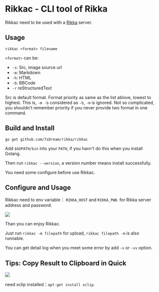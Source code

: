 # Rikkac - CLI tool of Rikka

Rikkac need to be used with a [Rikka][rikka] server.

## Usage

`rikkac <format> filename`

`<format>` can be:

- `-s`: Src, image source url
- `-m`: Markdown
- `-h`: HTML
- `-b`: BBCode
- `-r` reStructuredText

Src is default format. Format priority as same as the list ablove, lowest to highest. This is, `-m -b` considered as `-b`, `-m` is ignored. Not so complicated, you shouldn't remember priority if you never provide two format in one command.

## Build and Install

`go get github.com/7sDream/rikka/rikkac`

Add `$GOPATH/bin` into your `PATH`, if you havn't do this when you install Golang.

Then run `rikkac --version`, a version number means install successfully.

You need some configure before use Rikkac.

## Configure and Usage

Rikkac need to env variable： `RIKKA_HOST` and `RIKKA_PWD`. for  Rikka server address and password.

![](http://7sdream-rikka-demo.daoapp.io/files/2016-09-05-066558195)

Than you can enjoy Rikkac.

Just run `rikkac -m filepath` for upload, `rikkac filepath -m` is also runnable.

You can get detail log when you meet some error by add  `-v` or `-vv` option.

## Tips: Copy Result to Clipboard in Quick

![](http://7sdream-rikka-demo.daoapp.io/files/2016-09-05-781037494)

need xclip installed：`apt-get install xclip`.

[rikka]: https://github.com/7sDream/rikka
